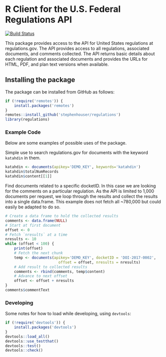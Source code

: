# R Client for the U.S. Federal Regulations API #

<!-- [![CRAN Version](http://www.r-pkg.org/badges/version/federalregister)](http://cran.r-project.org/package=federalregister) -->
<!-- ![Downloads](http://cranlogs.r-pkg.org/badges/federalregister) -->

[![Build Status](https://travis-ci.org/stephenhouser/regsgov.svg?branch=master)](https://travis-ci.org/stephenhouser/regsgov)

This package provides access to the API for United States regulations at regulations.gov. The API provides access to all regulations, associated documents, and comments collected. The API returns basic details about each regulation and associated documents and provides the URLs for HTML, PDF, and plan text versions when available.

## Installing the package ##

The package can be installed from GitHub as follows:

```r
if (!require('remotes')) {
    install.packages('remotes')
}
remotes::install_github('stephenhouser/regulations')
library(regulations)
```

### Example Code ###

Below are some examples of possible uses of the package.


Simple use to search regulations.gov for documents with the keyword `katahdin` in them.

```r
katahdin <- documents(apikey='DEMO_KEY', keywords='katahdin')
katahdin$totalNumRecords
katahdin$content[[1]]
```

Find documents related to a specific docketID. In this case we are looking
for the comments on a particular regulation. As the API is limited to 1,000
documents per request, we loop through the results and collect the results
into a single data.frame. This example does not fetch all ~780,000 but could
easily be adapted to do so.

```r
# Create a data frame to hold the collected results
comments <- data.frame(NULL)
# Start at first document
offset <- 0
# Fetch `nresults` at a time
nresults <- 10
while (offset < 100) {
    print(offset)
    # Fetch the next chunk
    temp <- documents(apikey='DEMO_KEY', docketID = 'DOI-2017-0002', 
                        offset = offset, nresults = nresults)
    # Add result to collected results
    comments <- rbind(comments, temp$content)
    # Advance to next offset
    offset <- offset + nresults
}
comments$commentText
```

### Developing

Some notes for how to load while developing, using `devtools`:

```r
if (!require('devtools')) {
    install.packages('devtools')
}
devtools::load_all()
devtools::use_testthat()
devtools::test()
devtools::check()
```
